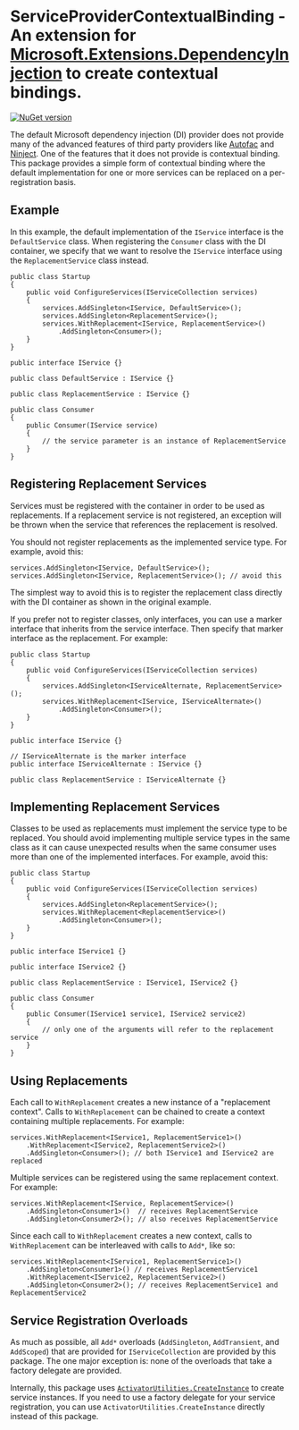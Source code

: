 # ServiceProviderContextualBinding - An extension for [Microsoft.Extensions.DependencyInjection](https://docs.microsoft.com/en-us/dotnet/api/microsoft.extensions.dependencyinjection?view=dotnet-plat-ext-6.0) to create contextual bindings.

[![NuGet version](https://badge.fury.io/nu/ServiceProviderContextualBinding.svg)](https://badge.fury.io/nu/ServiceProviderContextualBinding)

The default Microsoft dependency injection (DI) provider does not provide many of the advanced features of third party providers like [Autofac](https://autofac.org/) and [Ninject](http://www.ninject.org/). One of the features that it does not provide is contextual binding. This package provides a simple form of contextual binding where the default implementation for one or more services can be replaced on a per-registration basis.

## Example

In this example, the default implementation of the `IService` interface is the `DefaultService` class. When registering the `Consumer` class with the DI container, we specify that we want to resolve the `IService` interface using the `ReplacementService` class instead.

``` CSharp
public class Startup
{
    public void ConfigureServices(IServiceCollection services)
    {
        services.AddSingleton<IService, DefaultService>();
        services.AddSingleton<ReplacementService>();
        services.WithReplacement<IService, ReplacementService>()
            .AddSingleton<Consumer>();
    }
}

public interface IService {}

public class DefaultService : IService {}

public class ReplacementService : IService {}

public class Consumer
{
    public Consumer(IService service)
    {
        // the service parameter is an instance of ReplacementService
    }
}
```

## Registering Replacement Services

Services must be registered with the container in order to be used as replacements. If a replacement service is not registered, an exception will be thrown when the service that references the replacement is resolved.

You should not register replacements as the implemented service type. For example, avoid this:

``` CSharp
services.AddSingleton<IService, DefaultService>();
services.AddSingleton<IService, ReplacementService>(); // avoid this
```

The simplest way to avoid this is to register the replacement class directly with the DI container as shown in the original example.

If you prefer not to register classes, only interfaces, you can use a marker interface that inherits from the service interface. Then specify that marker interface as the replacement. For example:

``` CSharp
public class Startup
{
    public void ConfigureServices(IServiceCollection services)
    {
        services.AddSingleton<IServiceAlternate, ReplacementService>();
        services.WithReplacement<IService, IServiceAlternate>()
            .AddSingleton<Consumer>();
    }
}

public interface IService {}

// IServiceAlternate is the marker interface
public interface IServiceAlternate : IService {}

public class ReplacementService : IServiceAlternate {}
```

## Implementing Replacement Services

Classes to be used as replacements must implement the service type to be replaced. You should avoid implementing multiple service types in the same class as it can cause unexpected results when the same consumer uses more than one of the implemented interfaces. For example, avoid this:

``` CSharp
public class Startup
{
    public void ConfigureServices(IServiceCollection services)
    {
        services.AddSingleton<ReplacementService>();
        services.WithReplacement<ReplacementService>()
            .AddSingleton<Consumer>();
    }
}

public interface IService1 {}

public interface IService2 {}

public class ReplacementService : IService1, IService2 {}

public class Consumer
{
    public Consumer(IService1 service1, IService2 service2)
    {
        // only one of the arguments will refer to the replacement service
    }
}
```

## Using Replacements

Each call to `WithReplacement` creates a new instance of a "replacement context". Calls to `WithReplacement` can be chained to create a context containing multiple replacements. For example:

``` CSharp
services.WithReplacement<IService1, ReplacementService1>()
    .WithReplacement<IService2, ReplacementService2>()
    .AddSingleton<Consumer>(); // both IService1 and IService2 are replaced
```

Multiple services can be registered using the same replacement context. For example:

``` CSharp
services.WithReplacement<IService, ReplacementService>()
    .AddSingleton<Consumer1>()  // receives ReplacementService
    .AddSingleton<Consumer2>(); // also receives ReplacementService
```

Since each call to `WithReplacement` creates a new context, calls to `WithReplacement` can be interleaved with calls to `Add*`, like so:

``` CSharp
services.WithReplacement<IService1, ReplacementService1>()
    .AddSingleton<Consumer1>() // receives ReplacementService1
    .WithReplacement<IService2, ReplacementService2>()
    .AddSingleton<Consumer2>(); // receives ReplacementService1 and ReplacementService2
```

## Service Registration Overloads

As much as possible, all `Add*` overloads (`AddSingleton`, `AddTransient`, and `AddScoped`) that are provided for `IServiceCollection` are provided by this package. The one major exception is: none of the overloads that take a factory delegate are provided.

Internally, this package uses [`ActivatorUtilities.CreateInstance`](https://docs.microsoft.com/en-us/dotnet/api/microsoft.extensions.dependencyinjection.activatorutilities.createinstance?view=dotnet-plat-ext-6.0) to create service instances. If you need to use a factory delegate for your service registration, you can use `ActivatorUtilities.CreateInstance` directly instead of this package.
